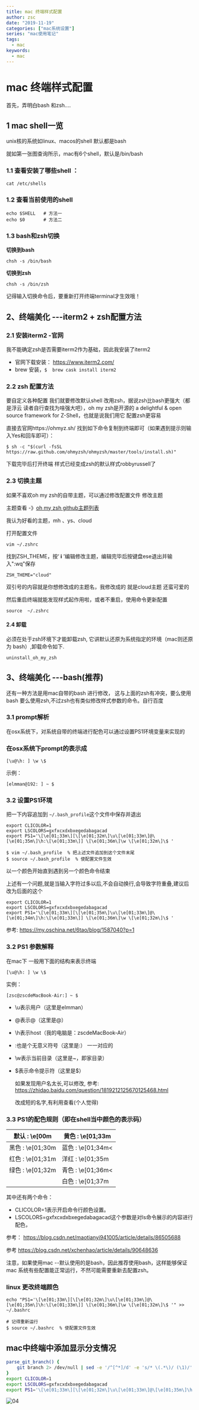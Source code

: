 ```yaml
---
title: mac 终端样式配置
author: zsc
date: "2019-11-19"
categories: ["mac系统设置"]
series: "mac使用笔记"
tags:
  - mac
keywords:
  - mac
---
```



# mac 终端样式配置

首先，弄明白bash 和zsh....

## 1 mac shell一览

unix核的系统如linux、macos的shell 默认都是bash

就如第一张图查询所示，mac有6个shell，默认是/bin/bash

### 1.1 查看安装了哪些shell ：

```
cat /etc/shells
```

### 1.2 查看当前使用的shell

```
echo $SHELL   # 方法一
echo $0       # 方法二
```

### 1.3 bash和zsh切换

**切换到bash**

```undefined
chsh -s /bin/bash
```

**切换到zsh**

```undefined
chsh -s /bin/zsh
```

记得输入切换命令后，要重新打开终端terminal才生效哦！



## 2、终端美化 ---iterm2 + zsh配置方法

### 2.1 安装iterm2 -官网 

我不能确定zsh是否需要iterm2作为基础，因此我安装了iterm2 

- 官网下载安装： https://www.iterm2.com/
- brew 安装，`$  brew cask install iterm2`

### 2.2 zsh 配置方法

要自定义各种配置 我们就要修改默认shell 改用zsh，据说zsh比bash更强大（都是浮云 读者自行查找为啥强大吧），oh my zsh是开源的 a delightful & open source framework for Z-Shell，也就是说我们用它 配置zsh更容易

直接去官网https://ohmyz.sh/ 找到如下命令复制到终端即可（如果遇到提示则输入Yes和回车即可）：

```
$ sh -c "$(curl -fsSL https://raw.github.com/ohmyzsh/ohmyzsh/master/tools/install.sh)"
```

下载完毕后打开终端 样式已经变成zsh的默认样式robbyrussell了

### 2.3 切换主题

如果不喜欢oh my zsh的自带主题，可以通过修改配置文件 修改主题

主题查看 -》[oh my zsh github主题列表](https://github.com/robbyrussell/oh-my-zsh/wiki/themes)

我认为好看的主题，mh 、ys、cloud

打开配置文件

```
vim ~/.zshrc
```

找到ZSH_THEME，按‘ **i** ’编辑修改主题，编辑完毕后按键盘ese退出并输入":wq"保存

```
ZSH_THEME="cloud"
```

双引号的内容就是你想修改成的主题名，我修改成的 就是cloud主题 还蛮可爱的

然后重启终端就能发现样式起作用啦，或者不重启，使用命令更新配置

```
source  ~/.zshrc
```

#### 2.4 卸载

必须在处于zsh环境下才能卸载zsh, 它讲默认还原为系统指定的环境（mac则还原为 bash）,卸载命令如下.

```
uninstall_oh_my_zsh
```



## 3、终端美化 ---bash(推荐)

还有一种方法是用mac自带的bash 进行修改， 这与上面的zsh有冲突，要么使用bash 要么使用zsh,不过zsh也有类似修改样式参数的命令。自行百度

### 3.1  prompt解析

在osx系统下，对系统自带的终端进行配色可以通过设置PS1环境变量来实现的

### 在osx系统下prompt的表示成

```
[\u@\h: ] \w \$
```

示例：

```
[elmman@192: ] ~ $
```

### 3.2 设置PS1环境

把一下内容追加到 ` ~/.bash_profile `这个文件中保存并退出

```
export CLICOLOR=1
export LSCOLORS=gxfxcxdxbxegedabagacad
export PS1='\[\e[01;33m\][\[\e[01;32m\]\u\[\e[01;33m\]@\[\e[01;35m\]\h:\[\e[01;33m\]] \[\e[01;36m\]\w \[\e[01;32m\]\$ '
```

```
$ vim ~/.bash_profile  % 把上述文件追加到这个文件末尾
$ source ~/.bash_profile  % 使配置文件生效

```

以一个颜色开始直到遇到另一个颜色命令结束

上述有一个问题,就是当输入字符过多以后,不会自动换行,会导致字符重叠,建议后改为后面的这个

```
export CLICOLOR=1
export LSCOLORS=gxfxcxdxbxegedabagacad
export PS1='\[\e[01;33m\][\[\e[01;35m\]\u\[\e[01;33m\]@\[\e[01;34m\]\h:\[\e[01;33m\]] \[\e[01;36m\]\w \[\e[01;32m\]\$ '
```

参考: https://my.oschina.net/6tao/blog/1587040?p=1

### 3.2 PS1 参数解释

在mac下 一般用下面的结构来表示终端

```
[\u@\h: ] \w \$
```

实例：

```
[zsc@zscdeMacBook-Air:] ~ $ 
```

- \u表示用户（这里是elmman）

- @表示@（这里是@）

- \h表示host（我的电脑是：zscdeMacBook-Air）

- :也是个无意义符号（这里是:） 一一对应的

- \w表示当前目录（这里是~，即家目录）

- \$表示命令提示符（这里是\$）

    如果发现用户名太长,可以修改, 参考: https://zhidao.baidu.com/question/1819212125670125468.html

    改成短的名字,有利用查看(个人觉得)

### 3.3 PS1的配色规则（即在shell当中颜色的表示码）

| 默认 : \e[00m    | 黄色 : \e[01;33m  |
| ---------------- | ----------------- |
| 黑色 : \e[01;30m | 蓝色 : \e[01;34m< |
| 红色 : \e[01;31m | 洋红 : \e[01;35m  |
| 绿色 : \e[01;32m | 青色 : \e[01;36m< |
|                  | 白色 : \e[01;37m  |

其中还有两个命令：

- CLICOLOR=1表示开启命令行颜色设置。
- LSCOLORS=gxfxcxdxbxegedabagacad这个参数是对ls命令展示的内容进行配色，

参考： https://blog.csdn.net/maotianyi941005/article/details/86505688

参考 https://blog.csdn.net/xchenhao/article/details/90648636

注意，如果使用mac --默认使用的是bash，因此推荐使用bash，这样能够保证mac 系统有些配置能正常运行，不然可能需要重新去配置zsh。

###  linux 更改终端颜色

```
echo "PS1='\[\e[01;33m\][\[\e[01;32m\]\u\[\e[01;33m\]@\[\e[01;35m\]\h:\[\e[01;33m\]] \[\e[01;36m\]\w \[\e[01;32m\]\$ '" >> ~/.bashrc 

# 记得重新运行
$ source ~/.bashrc  % 使配置文件生效
```





## mac中终端中添加显示分支情况

```bash
parse_git_branch() {
    git branch 2> /dev/null | sed -e '/^[^*]/d' -e 's/* \(.*\)/ (\1)/'
}
export CLICOLOR=1
export LSCOLORS=gxfxcxdxbxegedabagacad
export PS1='\[\e[01;33m\][\[\e[01;32m\]\u\[\e[01;33m\]@\[\e[01;35m\]\h:\[\e[01;33m\]] \[\e[01;36m\]\w\[\e[01;34m\]$(parse_git_branch) \[\e[01;32m\]\$ '
```





![04](https://i0.hdslb.com/bfs/album/fe8c7995aa5a9840dab4c0645fef56098e52cf35.png)
